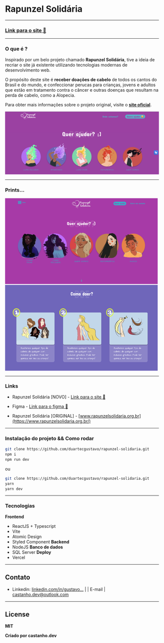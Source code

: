 # Rapunzel Solidária

---

### <a href="https://rapunzel-solidaria.vercel.app/" target="_blank">Link para o site 🚀</a>

---

### O que é ?

Inspirado por um belo projeto chamado **Rapunzel Solidária**, tive a ideia de recriar o site já existente utilizando tecnologias modernas de desenvolvimento web.

O propósito deste site é **receber doações de cabelo** de todos os cantos do Brasil e do mundo, e confeccionar perucas para crianças, jovens e adultos que estão em tratamento contra o câncer e outras doenças que resultam na perda de cabelo, como a Alopecia.

Para obter mais informações sobre o projeto original, visite o [**site oficial**](https://www.rapunzelsolidaria.org.br/).

![Captura de tela da área de links](./public/RapunzelSolidariaBanner.png)

---

### Prints...

<img src="/public/print_home.png" width="500" height="280" alt="Print da área de links">
<img src="/public/print_doar.png" width="500" height="280" alt="Print pagina de doar cabelo">

---

### Links

- Rapunzel Solidária [NOVO] - [Link para o site 🚀](https://rapunzel-solidaria.vercel.app/)

- Figma - [Link para o figma 📱](https://www.google.com.br)

- Rapunzel Solidária [ORIGINAL] - [www.rapunzelsolidaria.org.br](https://www.rapunzelsolidaria.org.br/)

---

### Instalação do projeto && Como rodar

```sh
git clone https://github.com/duartecgustavo/rapunzel-solidaria.git 
npm i
npm run dev
```
ou
```sh
git clone https://github.com/duartecgustavo/rapunzel-solidaria.git 
yarn
yarn dev
```

---

### Tecnologias

**Frontend**
- ReactJS + Typescript
- Vite
- Atomic Design
- Styled Component
**Backend**
- NodeJS
**Banco de dados**
- SQL Server
**Deploy**
- Vercel
---

## Contato

- Linkedin: [linkedin.com/in/gustavo...](https://www.linkedin.com/in/gustavo-castanho-duarte-578127160) |
| E-mail | [castanho.dev@outlook.com](castanho.dev@outlook.com)

---

## License
**MIT**

**Criado por castanho.dev**

